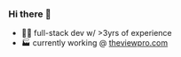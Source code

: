 ### Hi there 👋

- 🧑‍💻 full-stack dev w/ >3yrs of experience
- 🏭 currently working @ [theviewpro.com](https://theviewpro.com)
